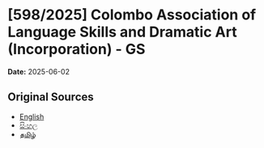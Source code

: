 # [598/2025] Colombo Association of Language Skills and Dramatic Art (Incorporation) - GS

**Date:** 2025-06-02

## Original Sources

- [English](https://documents.gov.lk/view/bills/2025/6/598-2025_E.pdf)
- [සිංහල](https://documents.gov.lk/view/bills/2025/6/598-2025_S.pdf)
- [தமிழ்](https://documents.gov.lk/view/bills/2025/6/598-2025_T.pdf)
